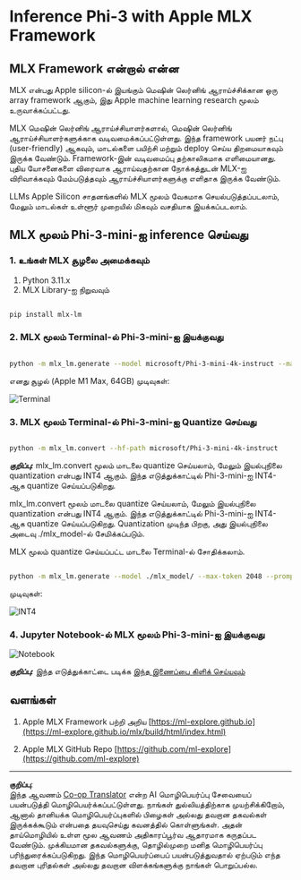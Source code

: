 <!--
CO_OP_TRANSLATOR_METADATA:
{
  "original_hash": "dcb656f3d206fc4968e236deec5d4384",
  "translation_date": "2025-10-11T11:51:37+00:00",
  "source_file": "md/03.FineTuning/03.Inference/MLX_Inference.md",
  "language_code": "ta"
}
-->
# **Inference Phi-3 with Apple MLX Framework**

## **MLX Framework என்றால் என்ன**

MLX என்பது Apple silicon-ல் இயங்கும் மெஷின் லெர்னிங் ஆராய்ச்சிக்கான ஒரு array framework ஆகும், இது Apple machine learning research மூலம் உருவாக்கப்பட்டது.

MLX மெஷின் லெர்னிங் ஆராய்ச்சியாளர்களால், மெஷின் லெர்னிங் ஆராய்ச்சியாளர்களுக்காக வடிவமைக்கப்பட்டுள்ளது. இந்த framework பயனர் நட்பு (user-friendly) ஆகவும், மாடல்களை பயிற்சி மற்றும் deploy செய்ய திறமையாகவும் இருக்க வேண்டும். Framework-இன் வடிவமைப்பு தற்காலிகமாக எளிமையானது. புதிய யோசனைகளை விரைவாக ஆராய்வதற்கான நோக்கத்துடன் MLX-ஐ விரிவாக்கவும் மேம்படுத்தவும் ஆராய்ச்சியாளர்களுக்கு எளிதாக இருக்க வேண்டும்.

LLMs Apple Silicon சாதனங்களில் MLX மூலம் வேகமாக செயல்படுத்தப்படலாம், மேலும் மாடல்கள் உள்ளூர் முறையில் மிகவும் வசதியாக இயக்கப்படலாம்.

## **MLX மூலம் Phi-3-mini-ஐ inference செய்வது**

### **1. உங்கள் MLX சூழலை அமைக்கவும்**

1. Python 3.11.x
2. MLX Library-ஐ நிறுவவும்

```bash

pip install mlx-lm

```


### **2. MLX மூலம் Terminal-ல் Phi-3-mini-ஐ இயக்குவது**

```bash

python -m mlx_lm.generate --model microsoft/Phi-3-mini-4k-instruct --max-token 2048 --prompt  "<|user|>\nCan you introduce yourself<|end|>\n<|assistant|>"

```


எனது சூழல் (Apple M1 Max, 64GB) முடிவுகள்:

![Terminal](../../../../../imgs/01/03/MLX/01.png)

### **3. MLX மூலம் Terminal-ல் Phi-3-mini-ஐ Quantize செய்வது**

```bash

python -m mlx_lm.convert --hf-path microsoft/Phi-3-mini-4k-instruct

```


***குறிப்பு:*** mlx_lm.convert மூலம் மாடலை quantize செய்யலாம், மேலும் இயல்புநிலை quantization என்பது INT4 ஆகும். இந்த எடுத்துக்காட்டில் Phi-3-mini-ஐ INT4-ஆக quantize செய்யப்படுகிறது.

mlx_lm.convert மூலம் மாடலை quantize செய்யலாம், மேலும் இயல்புநிலை quantization என்பது INT4 ஆகும். இந்த எடுத்துக்காட்டில் Phi-3-mini-ஐ INT4-ஆக quantize செய்யப்படுகிறது. Quantization முடிந்த பிறகு, அது இயல்புநிலை அடைவு ./mlx_model-ல் சேமிக்கப்படும்.

MLX மூலம் quantize செய்யப்பட்ட மாடலை Terminal-ல் சோதிக்கலாம்.

```bash

python -m mlx_lm.generate --model ./mlx_model/ --max-token 2048 --prompt  "<|user|>\nCan you introduce yourself<|end|>\n<|assistant|>"

```


முடிவுகள்:

![INT4](../../../../../imgs/01/03/MLX/02.png)

### **4. Jupyter Notebook-ல் MLX மூலம் Phi-3-mini-ஐ இயக்குவது**

![Notebook](../../../../../imgs/01/03/MLX/03.png)

***குறிப்பு:*** இந்த எடுத்துக்காட்டை படிக்க [இந்த இணைப்பை கிளிக் செய்யவும்](../../../../../code/03.Inference/MLX/MLX_DEMO.ipynb)

## **வளங்கள்**

1. Apple MLX Framework பற்றி அறிய [https://ml-explore.github.io](https://ml-explore.github.io/mlx/build/html/index.html)

2. Apple MLX GitHub Repo [https://github.com/ml-explore](https://github.com/ml-explore)

---

**குறிப்பு**:  
இந்த ஆவணம் [Co-op Translator](https://github.com/Azure/co-op-translator) என்ற AI மொழிபெயர்ப்பு சேவையைப் பயன்படுத்தி மொழிபெயர்க்கப்பட்டுள்ளது. நாங்கள் துல்லியத்திற்காக முயற்சிக்கிறோம், ஆனால் தானியக்க மொழிபெயர்ப்புகளில் பிழைகள் அல்லது தவறான தகவல்கள் இருக்கக்கூடும் என்பதை தயவுசெய்து கவனத்தில் கொள்ளுங்கள். அதன் தாய்மொழியில் உள்ள மூல ஆவணம் அதிகாரப்பூர்வ ஆதாரமாக கருதப்பட வேண்டும். முக்கியமான தகவல்களுக்கு, தொழில்முறை மனித மொழிபெயர்ப்பு பரிந்துரைக்கப்படுகிறது. இந்த மொழிபெயர்ப்பைப் பயன்படுத்துவதால் ஏற்படும் எந்த தவறான புரிதல்கள் அல்லது தவறான விளக்கங்களுக்கு நாங்கள் பொறுப்பல்ல.
